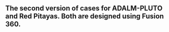 ## The second version of cases for ADALM-PLUTO and Red Pitayas. Both are designed using Fusion 360.
